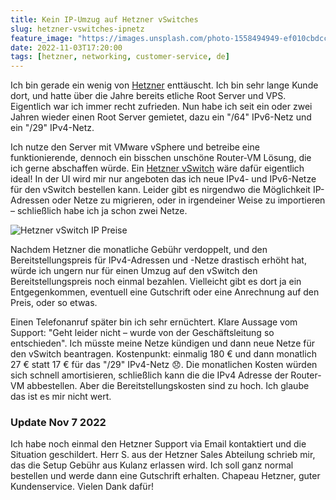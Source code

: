 ```yaml
---
title: Kein IP-Umzug auf Hetzner vSwitches
slug: hetzner-vswitches-ipnetz
feature_image: "https://images.unsplash.com/photo-1558494949-ef010cbdcc31?ixlib=rb-4.0.3&ixid=MnwxMjA3fDB8MHxwaG90by1wYWdlfHx8fGVufDB8fHx8&auto=format&fit=crop&w=2834&q=80"
date: 2022-11-03T17:20:00
tags: [hetzner, networking, customer-service, de]
---
```


Ich bin gerade ein wenig von [Hetzner](https://www.hetzner.de) enttäuscht. Ich bin sehr lange Kunde dort, und hatte über die Jahre bereits etliche Root Server und VPS. Eigentlich war ich immer recht zufrieden. Nun habe ich seit ein oder zwei Jahren wieder einen Root Server gemietet, dazu ein "/64" IPv6-Netz und ein "/29" IPv4-Netz.

Ich nutze den Server mit VMware vSphere und betreibe eine funktionierende, dennoch ein bisschen unschöne Router-VM Lösung, die ich gerne abschaffen würde. Ein [Hetzner vSwitch](https://docs.hetzner.com/de/robot/dedicated-server/network/vswitch/) wäre dafür eigentlich ideal! In der UI wird mir nur angeboten das ich neue IPv4- und IPv6-Netze für den vSwitch bestellen kann. Leider gibt es nirgendwo die Möglichkeit IP-Adressen oder Netze zu migrieren, oder in irgendeiner Weise zu importieren – schließlich habe ich ja schon zwei Netze. 

![Hetzner vSwitch IP Preise](https://media.jason.re/vswitch-preise.png)

Nachdem Hetzner die monatliche Gebühr verdoppelt, und den Bereitstellungspreis für IPv4-Adressen und -Netze drastisch erhöht hat, würde ich ungern nur für einen Umzug auf den vSwitch den Bereitstellungspreis noch einmal bezahlen. Vielleicht gibt es dort ja ein Entgegenkommen, eventuell eine Gutschrift oder eine Anrechnung auf den Preis, oder so etwas. 

Einen Telefonanruf später bin ich sehr ernüchtert. Klare Aussage vom Support: "Geht leider nicht – wurde von der Geschäftsleitung so entschieden". Ich müsste meine Netze kündigen und dann neue Netze für den vSwitch beantragen. Kostenpunkt: einmalig 180 € und dann monatlich 27 € statt 17 € für das "/29" IPv4-Netz 😞. Die monatlichen Kosten würden sich schnell amortisieren, schließlich kann die die IPv4 Adresse der Router-VM abbestellen. Aber die Bereitstellungskosten sind zu hoch. Ich glaube das ist es mir nicht wert.

### Update Nov 7 2022

Ich habe noch einmal den Hetzner Support via Email kontaktiert und die Situation geschildert. Herr S. aus der Hetzner Sales Abteilung schrieb mir, das die Setup Gebühr aus Kulanz erlassen wird. Ich soll ganz normal bestellen und werde dann eine Gutschrift erhalten. Chapeau Hetzner, guter Kundenservice. Vielen Dank dafür!
